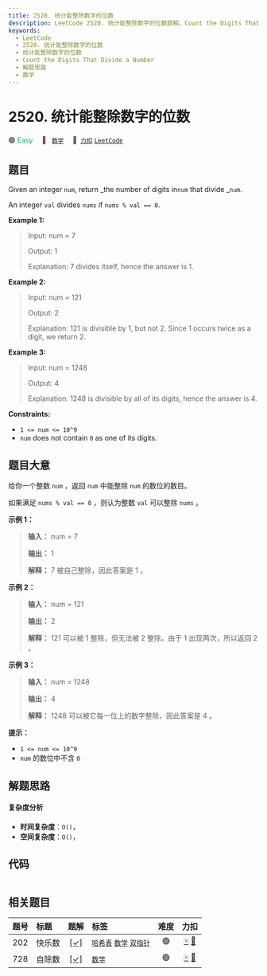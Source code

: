```yaml
---
title: 2520. 统计能整除数字的位数
description: LeetCode 2520. 统计能整除数字的位数题解，Count the Digits That Divide a Number，包含解题思路、复杂度分析以及完整的 JavaScript 代码实现。
keywords:
  - LeetCode
  - 2520. 统计能整除数字的位数
  - 统计能整除数字的位数
  - Count the Digits That Divide a Number
  - 解题思路
  - 数学
---
```


# 2520. 统计能整除数字的位数

🟢 <font color=#15bd66>Easy</font>&emsp; 🔖&ensp; [`数学`](/tag/math.md)&emsp; 🔗&ensp;[`力扣`](https://leetcode.cn/problems/count-the-digits-that-divide-a-number) [`LeetCode`](https://leetcode.com/problems/count-the-digits-that-divide-a-number)

## 题目

Given an integer `num`, return _the number of digits in`num` that divide
_`num`.

An integer `val` divides `nums` if `nums % val == 0`.



**Example 1:**

> Input: num = 7
> 
> Output: 1
> 
> Explanation: 7 divides itself, hence the answer is 1.

**Example 2:**

> Input: num = 121
> 
> Output: 2
> 
> Explanation: 121 is divisible by 1, but not 2. Since 1 occurs twice as a digit, we return 2.

**Example 3:**

> Input: num = 1248
> 
> Output: 4
> 
> Explanation: 1248 is divisible by all of its digits, hence the answer is 4.

**Constraints:**

  * `1 <= num <= 10^9`
  * `num` does not contain `0` as one of its digits.


## 题目大意

给你一个整数 `num` ，返回 `num` 中能整除 `num` 的数位的数目。

如果满足 `nums % val == 0` ，则认为整数 `val` 可以整除 `nums` 。



**示例 1：**

> 
> 
> 
> 
> 
> **输入：** num = 7
> 
> **输出：** 1
> 
> **解释：** 7 被自己整除，因此答案是 1 。
> 
> 

**示例 2：**

> 
> 
> 
> 
> 
> **输入：** num = 121
> 
> **输出：** 2
> 
> **解释：** 121 可以被 1 整除，但无法被 2 整除。由于 1 出现两次，所以返回 2 。
> 
> 

**示例 3：**

> 
> 
> 
> 
> 
> **输入：** num = 1248
> 
> **输出：** 4
> 
> **解释：** 1248 可以被它每一位上的数字整除，因此答案是 4 。
> 
> 



**提示：**

  * `1 <= num <= 10^9`
  * `num` 的数位中不含 `0`


## 解题思路

#### 复杂度分析

- **时间复杂度**：`O()`，
- **空间复杂度**：`O()`，

## 代码

```javascript

```

## 相关题目

<!-- prettier-ignore -->
| 题号 | 标题 | 题解 | 标签 | 难度 | 力扣 |
| :------: | :------ | :------: | :------ | :------: | :------: |
| 202 | 快乐数 | [[✓]](/problem/0202.md) |  [`哈希表`](/tag/hash-table.md) [`数学`](/tag/math.md) [`双指针`](/tag/two-pointers.md) | 🟢 | [🀄️](https://leetcode.cn/problems/happy-number) [🔗](https://leetcode.com/problems/happy-number) |
| 728 | 自除数 | [[✓]](/problem/0728.md) |  [`数学`](/tag/math.md) | 🟢 | [🀄️](https://leetcode.cn/problems/self-dividing-numbers) [🔗](https://leetcode.com/problems/self-dividing-numbers) |